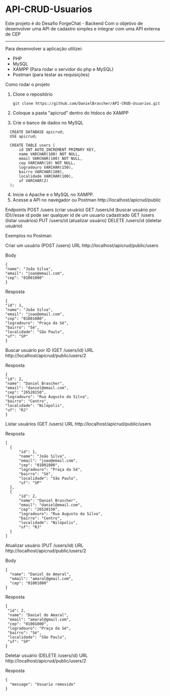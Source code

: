 # API-CRUD-Usuarios

Este projeto é do Desafio ForgeChat - Backend
Com o objetivo de desenvolver uma API de cadastro simples e integrar com uma API externa de CEP

-----------------------------------------------------------------------------------------------

Para desenvolver a aplicação utilizei:
- PHP
- MySQL
- XAMPP (Para rodar o servidor do php e MySQL)
- Postman (para testar as requisições)

Como rodar o projeto
1. Clone o repositório
   ```
   git clone https://github.com/DanielBrascher/API-CRUD-Usuarios.git
   ```
   
2. Coloque a pasta "apicrud" dentro do htdocs do XAMPP
3. Crie o banco de dados no MySQL
```   
  CREATE DATABASE apicrud;
  USE apicrud;

  CREATE TABLE users (
      id INT AUTO_INCREMENT PRIMARY KEY,
      name VARCHAR(100) NOT NULL,
      email VARCHAR(100) NOT NULL,
      cep VARCHAR(10) NOT NULL,
      logradouro VARCHAR(150),
      bairro VARCHAR(100),
      localidade VARCHAR(100),
      uf VARCHAR(2)
  );
```
4. Inicie o Apache e o MySQL no XAMPP.
5. Acesse a API no navegador ou Postman
   http://localhost/apicrud/public

Endpoints
  POST /users (criar usuário)
  GET /users/id (buscar usuário por ID)//esse id pode ser qualquer id de um usuario cadastrado
  GET /users (listar usuários)
  PUT /users/id (atualizar usuário) 
  DELETE /users/id (deletar usuário)

Exemplos no Postman

  Criar um usuário (POST /users)
  URL 
  http://localhost/apicrud/public/users

  Body 
  ```
  {
  "name": "João Silva",
  "email": "joao@email.com",
  "cep": "01001000"
  }
   ```

  Resposta
  ```
  {
  "id": 1,
  "name": "João Silva",
  "email": "joao@email.com",
  "cep": "01001000",
  "logradouro": "Praça da Sé",
  "bairro": "Sé",
  "localidade": "São Paulo",
  "uf": "SP"
  }
   ```

  Buscar usuário por ID (GET /users/id)
  URL 
  http://localhost/apicrud/public/users/2

  Resposta
  ```
  {
  "id": 2,
  "name": "Daniel Brascher",
  "email": "daniel@email.com",
  "cep": "26520150",
  "logradouro": "Rua Augusto da Silva",
  "bairro": "Centro",
  "localidade": "Nilópolis",
  "uf": "RJ"
  }
   ```

  Listar usuários (GET /users)
  URL
  http://localhost/apicrud/public/users

  Resposta
  ```
  [
    {
        "id": 1,
        "name": "João Silva",
        "email": "joao@email.com",
        "cep": "01001000",
        "logradouro": "Praça da Sé",
        "bairro": "Sé",
        "localidade": "São Paulo",
        "uf": "SP"
    },
    {
        "id": 2,
        "name": "Daniel Brascher",
        "email": "daniel@email.com",
        "cep": "26520150",
        "logradouro": "Rua Augusto da Silva",
        "bairro": "Centro",
        "localidade": "Nilópolis",
        "uf": "RJ"
    }
  ]
  ```

  Atualizar usuário (PUT /users/id)
  URL
  http://localhost/apicrud/public/users/2

  Body
  ```
  {
    "name": "Daniel do Amaral",
    "email": "amaral@gmail.com",
    "cep": "01001000"
  }
   ```

  Resposta
   ```
  {
    "id": 2,
    "name": "Daniel do Amaral",
    "email": "amaral@gmail.com",
    "cep": "01001000",
    "logradouro": "Praça da Sé",
    "bairro": "Sé",
    "localidade": "São Paulo",
    "uf": "SP"
  }
   ```

  Deletar usuário (DELETE /users/id)
  URL
  http://localhost/apicrud/public/users/2

  Resposta
  ```
  {
    "message": "Usuario removido"
  }
   ```










